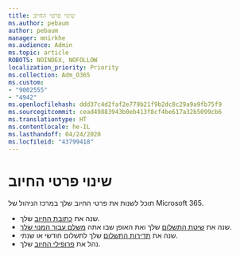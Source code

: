 ```yaml
---
title: שינוי פרטי החיוב
ms.author: pebaum
author: pebaum
manager: mnirkhe
ms.audience: Admin
ms.topic: article
ROBOTS: NOINDEX, NOFOLLOW
localization_priority: Priority
ms.collection: Adm_O365
ms.custom:
- "9002555"
- "4942"
ms.openlocfilehash: ddd37c4d2faf2e779b21f9b2dc8c29a9a9fb75f9
ms.sourcegitcommit: cead49883943b0eb413f8cf4be617a32b5099cb6
ms.translationtype: HT
ms.contentlocale: he-IL
ms.lasthandoff: 04/24/2020
ms.locfileid: "43799418"
---
```

# <a name="change-billing-information"></a>שינוי פרטי החיוב

תוכל לשנות את פרטי החיוב שלך במרכז הניהול של Microsoft 365. 

- שנה את [כתובת החיוב](https://docs.microsoft.com/microsoft-365/commerce/billing-and-payments/change-your-billing-addresses) שלך.
- שנה את [שיטת התשלום](https://docs.microsoft.com/microsoft-365/commerce/billing-and-payments/add-update-or-remove-credit-card-or-bank-account) שלך ואת האופן שבו אתה [משלם עבור המנוי שלך](https://docs.microsoft.com/microsoft-365/commerce/billing-and-payments/pay-for-your-subscription).
- שנה את [תדירות התשלום](https://docs.microsoft.com/microsoft-365/commerce/billing-and-payments/change-payment-frequency) שלך לתשלום חודשי או שנתי.
- נהל את [פרופילי החיוב](https://docs.microsoft.com/microsoft-365/commerce/billing-and-payments/manage-billing-profiles) שלך.
